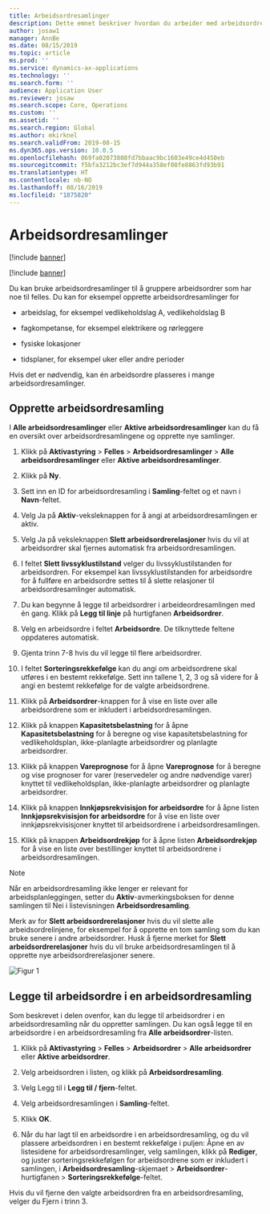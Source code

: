```yaml
---
title: Arbeidsordresamlinger
description: Dette emnet beskriver hvordan du arbeider med arbeidsordresamlinger i Aktivastyring.
author: josaw1
manager: AnnBe
ms.date: 08/15/2019
ms.topic: article
ms.prod: ''
ms.service: dynamics-ax-applications
ms.technology: ''
ms.search.form: ''
audience: Application User
ms.reviewer: josaw
ms.search.scope: Core, Operations
ms.custom: ''
ms.assetid: ''
ms.search.region: Global
ms.author: mkirknel
ms.search.validFrom: 2019-08-15
ms.dyn365.ops.version: 10.0.5
ms.openlocfilehash: 069fa02073808fd7bbaac9bc1603e49ce4d450eb
ms.sourcegitcommit: f5bfa3212bc3ef7d944a358ef08fe8863fd93b91
ms.translationtype: HT
ms.contentlocale: nb-NO
ms.lasthandoff: 08/16/2019
ms.locfileid: "1875820"
---
```

# <a name="work-order-pools"></a>Arbeidsordresamlinger


[!include [banner](../../includes/banner.md)]

[!include [banner](../../includes/preview-banner.md)]


Du kan bruke arbeidsordresamlinger til å gruppere arbeidsordrer som har noe til felles. Du kan for eksempel opprette arbeidsordresamlinger for

- arbeidslag, for eksempel vedlikeholdslag A, vedlikeholdslag B  

- fagkompetanse, for eksempel elektrikere og rørleggere  

- fysiske lokasjoner  

- tidsplaner, for eksempel uker eller andre perioder  


Hvis det er nødvendig, kan én arbeidsordre plasseres i mange arbeidsordresamlinger.


## <a name="create-work-order-pool"></a>Opprette arbeidsordresamling

I **Alle arbeidsordresamlinger** eller **Aktive arbeidsordresamlinger** kan du få en oversikt over arbeidsordresamlingene og opprette nye samlinger.

1. Klikk på **Aktivastyring** > **Felles** > **Arbeidsordresamlinger** > **Alle arbeidsordresamlinger** eller **Aktive arbeidsordresamlinger**.

2. Klikk på **Ny**.

3. Sett inn en ID for arbeidsordresamling i **Samling**-feltet og et navn i **Navn**-feltet.

4. Velg Ja på **Aktiv**-veksleknappen for å angi at arbeidsordresamlingen er aktiv.

5. Velg Ja på veksleknappen **Slett arbeidsordrerelasjoner** hvis du vil at arbeidsordrer skal fjernes automatisk fra arbeidsordresamlingen.

6. I feltet **Slett livssyklustilstand** velger du livssyklustilstanden for arbeidsordren. For eksempel kan livssyklustilstanden for arbeidsordre for å fullføre en arbeidsordre settes til å slette relasjoner til arbeidsordresamlinger automatisk.

7. Du kan begynne å legge til arbeidsordrer i arbeideordresamlingen med én gang. Klikk på **Legg til linje** på hurtigfanen **Arbeidsordrer**.

8. Velg en arbeidsordre i feltet **Arbeidsordre**. De tilknyttede feltene oppdateres automatisk.

9. Gjenta trinn 7-8 hvis du vil legge til flere arbeidsordrer.

10. I feltet **Sorteringsrekkefølge** kan du angi om arbeidsordrene skal utføres i en bestemt rekkefølge. Sett inn tallene 1, 2, 3 og så videre for å angi en bestemt rekkefølge for de valgte arbeidsordrene.

11. Klikk på **Arbeidsordrer**-knappen for å vise en liste over alle arbeidsordrene som er inkludert i arbeidsordresamlingen.

12. Klikk på knappen **Kapasitetsbelastning** for å åpne **Kapasitetsbelastning** for å beregne og vise kapasitetsbelastning for vedlikeholdsplan, ikke-planlagte arbeidsordrer og planlagte arbeidsordrer.

13. Klikk på knappen **Vareprognose** for å åpne **Vareprognose** for å beregne og vise prognoser for varer (reservedeler og andre nødvendige varer) knyttet til vedlikeholdsplan, ikke-planlagte arbeidsordrer og planlagte arbeidsordrer.

14. Klikk på knappen **Innkjøpsrekvisisjon for arbeidsordre** for å åpne listen **Innkjøpsrekvisisjon for arbeidsordre** for å vise en liste over innkjøpsrekvisisjoner knyttet til arbeidsordrene i arbeidsordresamlingen.

15. Klikk på knappen **Arbeidsordrekjøp** for å åpne listen **Arbeidsordrekjøp** for å vise en liste over bestillinger knyttet til arbeidsordrene i arbeidsordresamlingen.

>[!NOTE]
>Når en arbeidsordresamling ikke lenger er relevant for arbeidsplanleggingen, setter du **Aktiv**-avmerkingsboksen for denne samlingen til Nei i listevisningen **Arbeidsordresamling**.

Merk av for **Slett arbeidsordrerelasjoner** hvis du vil slette alle arbeidsordrelinjene, for eksempel for å opprette en tom samling som du kan bruke senere i andre arbeidsordrer. Husk å fjerne merket for **Slett arbeidsordrerelasjoner** hvis du vil bruke arbeidsordresamlingen til å opprette nye arbeidsordrerelasjoner senere.


![Figur 1](media/22-work-orders.png)


## <a name="add-work-order-to-a-work-order-pool"></a>Legge til arbeidsordre i en arbeidsordresamling

Som beskrevet i delen ovenfor, kan du legge til arbeidsordrer i en arbeidsordresamling når du oppretter samlingen. Du kan også legge til en arbeidsordre i en arbeidsordresamling fra **Alle arbeidsordrer**-listen.

1. Klikk på **Aktivastyring** > **Felles** > **Arbeidsordrer** > **Alle arbeidsordrer** eller **Aktive arbeidsordrer**.

2. Velg arbeidsordren i listen, og klikk på **Arbeidsordresamling**.

3. Velg Legg til i **Legg til / fjern**-feltet.

4. Velg arbeidsordresamlingen i **Samling**-feltet.

5. Klikk **OK**.

6. Når du har lagt til en arbeidsordre i en arbeidsordresamling, og du vil plassere arbeidsordren i en bestemt rekkefølge i puljen: Åpne en av listesidene for arbeidsordresamlinger, velg samlingen, klikk på **Rediger**, og juster sorteringsrekkefølgen for arbeidsordrene som er inkludert i samlingen, i **Arbeidsordresamling**-skjemaet > **Arbeidsordrer**-hurtigfanen > **Sorteringsrekkefølge**-feltet.

Hvis du vil fjerne den valgte arbeidsordren fra en arbeidsordresamling, velger du Fjern i trinn 3.

